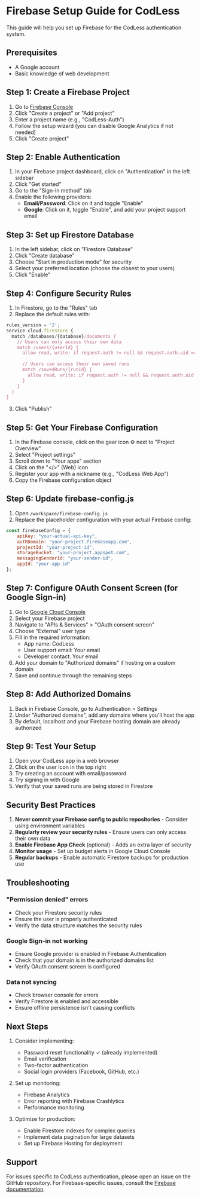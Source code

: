 # Firebase Setup Guide for CodLess

This guide will help you set up Firebase for the CodLess authentication system.

## Prerequisites

- A Google account
- Basic knowledge of web development

## Step 1: Create a Firebase Project

1. Go to [Firebase Console](https://console.firebase.google.com/)
2. Click "Create a project" or "Add project"
3. Enter a project name (e.g., "CodLess-Auth")
4. Follow the setup wizard (you can disable Google Analytics if not needed)
5. Click "Create project"

## Step 2: Enable Authentication

1. In your Firebase project dashboard, click on "Authentication" in the left sidebar
2. Click "Get started"
3. Go to the "Sign-in method" tab
4. Enable the following providers:
   - **Email/Password**: Click on it and toggle "Enable"
   - **Google**: Click on it, toggle "Enable", and add your project support email

## Step 3: Set up Firestore Database

1. In the left sidebar, click on "Firestore Database"
2. Click "Create database"
3. Choose "Start in production mode" for security
4. Select your preferred location (choose the closest to your users)
5. Click "Enable"

## Step 4: Configure Security Rules

1. In Firestore, go to the "Rules" tab
2. Replace the default rules with:

```javascript
rules_version = '2';
service cloud.firestore {
  match /databases/{database}/documents {
    // Users can only access their own data
    match /users/{userId} {
      allow read, write: if request.auth != null && request.auth.uid == userId;
      
      // Users can access their own saved runs
      match /savedRuns/{runId} {
        allow read, write: if request.auth != null && request.auth.uid == userId;
      }
    }
  }
}
```

3. Click "Publish"

## Step 5: Get Your Firebase Configuration

1. In the Firebase console, click on the gear icon ⚙️ next to "Project Overview"
2. Select "Project settings"
3. Scroll down to "Your apps" section
4. Click on the "</>" (Web) icon
5. Register your app with a nickname (e.g., "CodLess Web App")
6. Copy the Firebase configuration object

## Step 6: Update firebase-config.js

1. Open `/workspace/firebase-config.js`
2. Replace the placeholder configuration with your actual Firebase config:

```javascript
const firebaseConfig = {
    apiKey: "your-actual-api-key",
    authDomain: "your-project.firebaseapp.com",
    projectId: "your-project-id",
    storageBucket: "your-project.appspot.com",
    messagingSenderId: "your-sender-id",
    appId: "your-app-id"
};
```

## Step 7: Configure OAuth Consent Screen (for Google Sign-in)

1. Go to [Google Cloud Console](https://console.cloud.google.com/)
2. Select your Firebase project
3. Navigate to "APIs & Services" > "OAuth consent screen"
4. Choose "External" user type
5. Fill in the required information:
   - App name: CodLess
   - User support email: Your email
   - Developer contact: Your email
6. Add your domain to "Authorized domains" if hosting on a custom domain
7. Save and continue through the remaining steps

## Step 8: Add Authorized Domains

1. Back in Firebase Console, go to Authentication > Settings
2. Under "Authorized domains", add any domains where you'll host the app
3. By default, localhost and your Firebase hosting domain are already authorized

## Step 9: Test Your Setup

1. Open your CodLess app in a web browser
2. Click on the user icon in the top right
3. Try creating an account with email/password
4. Try signing in with Google
5. Verify that your saved runs are being stored in Firestore

## Security Best Practices

1. **Never commit your Firebase config to public repositories** - Consider using environment variables
2. **Regularly review your security rules** - Ensure users can only access their own data
3. **Enable Firebase App Check** (optional) - Adds an extra layer of security
4. **Monitor usage** - Set up budget alerts in Google Cloud Console
5. **Regular backups** - Enable automatic Firestore backups for production use

## Troubleshooting

### "Permission denied" errors
- Check your Firestore security rules
- Ensure the user is properly authenticated
- Verify the data structure matches the security rules

### Google Sign-in not working
- Ensure Google provider is enabled in Firebase Authentication
- Check that your domain is in the authorized domains list
- Verify OAuth consent screen is configured

### Data not syncing
- Check browser console for errors
- Verify Firestore is enabled and accessible
- Ensure offline persistence isn't causing conflicts

## Next Steps

1. Consider implementing:
   - Password reset functionality ✓ (already implemented)
   - Email verification
   - Two-factor authentication
   - Social login providers (Facebook, GitHub, etc.)

2. Set up monitoring:
   - Firebase Analytics
   - Error reporting with Firebase Crashlytics
   - Performance monitoring

3. Optimize for production:
   - Enable Firestore indexes for complex queries
   - Implement data pagination for large datasets
   - Set up Firebase Hosting for deployment

## Support

For issues specific to CodLess authentication, please open an issue on the GitHub repository.
For Firebase-specific issues, consult the [Firebase documentation](https://firebase.google.com/docs).
